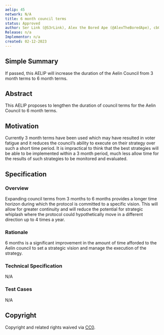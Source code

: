```yaml
---
aelip: 45
network: N/A
title: 6 month council terms
status: Approved
author: Ser Link (@S3rLink), Alex the Bored Ape (@AlexTheBoredApe), cb0x (@0xcdb)
Release: n/a
Implementor: n/a
created: 02-12-2023
---
```


## Simple Summary

<!--"If you can't explain it simply, you don't understand it well enough." Simply describe the outcome the proposed changes intends to achieve. This should be non-technical and accessible to a casual community member.-->

If passed, this AELIP will increase the duration of the Aelin Council from 3 month terms to 6 month terms.

## Abstract

<!--A short (~200 word) description of the proposed change, the abstract should clearly describe the proposed change. This is what *will* be done if the AELIP is implemented, not *why* it should be done or *how* it will be done. If the AELIP proposes deploying a new contract, write, "we propose to deploy a new contract that will do x".-->

This AELIP proposes to lengthen the duration of council terms for the Aelin Council to 6 month terms.

## Motivation

<!--This is the problem statement. This is the *why* of the AELIP. It should clearly explain *why* the current state of the protocol is inadequate.  It is critical that you explain *why* the change is needed, if the AELIP proposes changing how something is calculated, you must address *why* the current calculation is inaccurate or wrong. This is not the place to describe how the AELIP will address the issue!-->

Currently 3 month terms have been used which may have resulted in voter fatigue and it reduces the council’s ability to execute on their strategy over such a short time period. It is impractical to think that the best strategies will be able to be implemented within a 3 month period, much less allow time for the results of such strategies to be monitored and evaluated.

## Specification

### Overview

<!--This is a high-level overview of *how* the AELIP will solve the problem. The overview should clearly describe how the new feature will be implemented.-->

Expanding council terms from 3 months to 6 months provides a longer time horizon during which the protocol is committed to a specific vision. This will allow for greater continuity and will reduce the potential for strategic whiplash where the protocol could hypothetically move in a different direction up to 4 times a year.

### Rationale

<!--This is where you explain the reasoning behind how you propose to solve the problem. Why did you propose to implement the change in this way, what were the considerations and trade-offs. The rationale fleshes out what motivated the design and why particular design decisions were made. It should describe alternate designs that were considered and related work. The rationale may also provide evidence of consensus within the community, and should discuss important objections or concerns raised during discussion.-->

6 months is a significant improvement in the amount of time afforded to the Aelin council to set a strategic vision and manage the execution of the strategy.

### Technical Specification

<!--The technical specification should outline the public API of the changes proposed. That is, changes to any of the interfaces Synthetix currently exposes or the creations of new ones.-->

N/A

### Test Cases

<!--Test cases for an implementation are mandatory for AELIPs but can be included with the implementation..-->

N/A

## Copyright

Copyright and related rights waived via [CC0](https://creativecommons.org/publicdomain/zero/1.0/).
